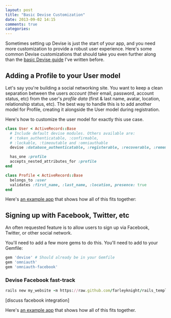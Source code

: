 ```yaml
---
layout: post
title: "Basic Devise Customization"
date: 2013-09-02 14:15
comments: true
categories:
---
```



Sometimes setting up Devise is just the start of your app, and you need more customization to provide a robust user experience. Here's some common Devise customizations that should take you even further along than the [basic Devise guide](/getting-started-with-devise/) I've written before.

## Adding a Profile to your User model

Let's say you're building a social networking site. You want to keep a clean separation between the users _account_ (their email, password, account status, etc) from the user's _profile data_ (first & last name, avatar, location, relationship status, etc). The best way to handle this is to add another model for Profile, creating it alongside the User model during registration.

Here's how to customize the user model for exactly this use case.

```ruby
class User < ActiveRecord::Base
  # Include default devise modules. Others available are:
  # :token_authenticatable, :confirmable,
  # :lockable, :timeoutable and :omniauthable
  devise :database_authenticatable, :registerable, :recoverable, :rememberable, :trackable, :validatable

  has_one :profile
  accepts_nested_attributes_for :profile
end
```

```ruby
class Profile < ActiveRecord::Base
  belongs_to :user
  validates :first_name, :last_name, :location, presence: true
end
```

Here's [an example app](http://github.com/farleyknight/devise_profiles/) that shows how all of this fits together:

## Signing up with Facebook, Twitter, etc

An often requested feature is to allow users to sign up via Facebook, Twitter, or other social network.

You'll need to add a few more gems to do this. You'll need to add to your Gemfile:

```ruby
gem 'devise' # Should already be in your Gemfile
gem 'omniauth'
gem 'omniauth-facebook'
```

### Devise Facebook fast-track

```ruby
rails new my_website -m https://raw.github.com/farleyknight/rails_templates/master/devise_facebook.rb
```


[discuss facebook integration]

Here's [an example app](http://github.com/farleyknight/devise_facebook/) that shows how all of this fits together.

